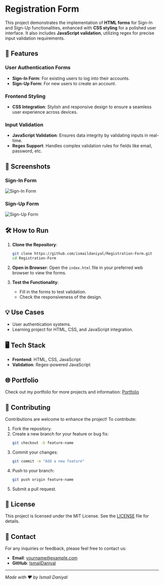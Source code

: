 # Registration Form

This project demonstrates the implementation of **HTML forms** for Sign-In and Sign-Up functionalities, enhanced with **CSS styling** for a polished user interface. It also includes **JavaScript validation**, utilizing regex for precise input validation requirements.

## 🚀 Features

### User Authentication Forms
- **Sign-In Form**: For existing users to log into their accounts.
- **Sign-Up Form**: For new users to create an account.

### Frontend Styling
- **CSS Integration**: Stylish and responsive design to ensure a seamless user experience across devices.

### Input Validation
- **JavaScript Validation**: Ensures data integrity by validating inputs in real-time.
- **Regex Support**: Handles complex validation rules for fields like email, password, etc.

## 📸 Screenshots

### Sign-In Form
![Sign-In Form](https://github.com/ismaildaniyal/Registration-Form/assets/158290076/287bf312-7396-4744-a236-01c30160d5bd)

### Sign-Up Form
![Sign-Up Form](https://github.com/ismaildaniyal/Registration-Form/assets/158290076/268c04c9-4eac-4360-a466-2acfd94cfb66)

## 🛠️ How to Run

1. **Clone the Repository**:
   ```bash
   git clone https://github.com/ismaildaniyal/Registration-Form.git
   cd Registration-Form
   ```

2. **Open in Browser**:
   Open the `index.html` file in your preferred web browser to view the forms.

3. **Test the Functionality**:
   - Fill in the forms to test validation.
   - Check the responsiveness of the design.

## 💡 Use Cases
- User authentication systems.
- Learning project for HTML, CSS, and JavaScript integration.

## 🖥️ Tech Stack
- **Frontend**: HTML, CSS, JavaScript
- **Validation**: Regex-powered JavaScript

## 🌐 Portfolio
Check out my portfolio for more projects and information: [Portfolio](https://ismaildaniyal.github.io/Portfolio_Ismail/)

## 🤝 Contributing
Contributions are welcome to enhance the project! To contribute:

1. Fork the repository.
2. Create a new branch for your feature or bug fix:
   ```bash
   git checkout -b feature-name
   ```
3. Commit your changes:
   ```bash
   git commit -m "Add a new feature"
   ```
4. Push to your branch:
   ```bash
   git push origin feature-name
   ```
5. Submit a pull request.

## 📝 License
This project is licensed under the MIT License. See the [LICENSE](LICENSE) file for details.

## 📧 Contact
For any inquiries or feedback, please feel free to contact us:
- **Email**: yourname@example.com
- **GitHub**: [IsmailDaniyal](https://github.com/ismaildaniyal)

---

*Made with ❤️ by Ismail Daniyal*
